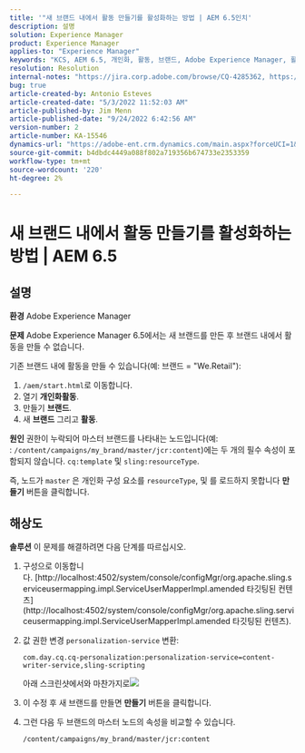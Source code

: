 ```yaml
---
title: '"새 브랜드 내에서 활동 만들기를 활성화하는 방법 | AEM 6.5인치'
description: 설명
solution: Experience Manager
product: Experience Manager
applies-to: "Experience Manager"
keywords: "KCS, AEM 6.5, 개인화, 활동, 브랜드, Adobe Experience Manager, 활성화, 만들기"
resolution: Resolution
internal-notes: "https://jira.corp.adobe.com/browse/CQ-4285362, https://jira.corp.adobe.com/browse/CQ-4278366, https://daycare.day.com/content/home/ubs_cq/ubs_ch/fit_internet/214314.html#post0006"
bug: true
article-created-by: Antonio Esteves
article-created-date: "5/3/2022 11:52:03 AM"
article-published-by: Jim Menn
article-published-date: "9/24/2022 6:42:56 AM"
version-number: 2
article-number: KA-15546
dynamics-url: "https://adobe-ent.crm.dynamics.com/main.aspx?forceUCI=1&pagetype=entityrecord&etn=knowledgearticle&id=68bed771-d7ca-ec11-a7b5-6045bd00db33"
source-git-commit: b4dbdc4449a088f802a719356b674733e2353359
workflow-type: tm+mt
source-wordcount: '220'
ht-degree: 2%

---
```


# 새 브랜드 내에서 활동 만들기를 활성화하는 방법 | AEM 6.5

## 설명


<b>환경</b>
Adobe Experience Manager

<b>문제</b>
Adobe Experience Manager 6.5에서는 새 브랜드를 만든 후 브랜드 내에서 활동을 만들 수 없습니다.

기존 브랜드 내에 활동을 만들 수 있습니다(예: 브랜드 = &quot;We.Retail&quot;):

1. `/aem/start.html`로 이동합니다.
2. 열기 <b>개인화</b><b>활동</b>.
3. 만들기 <b>브랜드</b>.
4. 새 <b>브랜드</b> 그리고 <b>활동</b>.


<b>원인</b>
권한이 누락되어 마스터 브랜드를 나타내는 노드입니다(예: : `/content/campaigns/my_brand/master/jcr:content`)에는 두 개의 필수 속성이 포함되지 않습니다. `cq:template` 및 `sling:resourceType`.

즉, 노드가 `master` 은 개인화 구성 요소를 `resourceType`, 및 를 로드하지 못합니다 <b>만들기</b> 버튼을 클릭합니다.








## 해상도


<b>솔루션</b>
이 문제를 해결하려면 다음 단계를 따르십시오.

1. 구성으로 이동합니다. [http://localhost:4502/system/console/configMgr/org.apache.sling.serviceusermapping.impl.ServiceUserMapperImpl.amended 타깃팅된 컨텐츠](http://localhost:4502/system/console/configMgr/org.apache.sling.serviceusermapping.impl.ServiceUserMapperImpl.amended 타깃팅된 컨텐츠).
2. 값 권한 변경 `personalization-service` 변환:

   `com.day.cq.cq-personalization:personalization-service=content-writer-service,sling-scripting`

   아래 스크린샷에서와 마찬가지로![](https://adobe.sharepoint.com/sites/D365EntAttachments/knowledgearticle/How%20to%20enable%20creating%20Activities%20inside%20a%20new%20Brand%20-%20Personalization%20-%20AEM%206-5_19685F9AF794EA11A811000D3A303484/Activity_Brand_Create.jpg)
3. 이 수정 후 새 브랜드를 만들면 <b>만들기</b> 버튼을 클릭합니다.
4. 그런 다음 두 브랜드의 마스터 노드의 속성을 비교할 수 있습니다.


   ```
   /content/campaigns/my_brand/master/jcr:content
   ```



